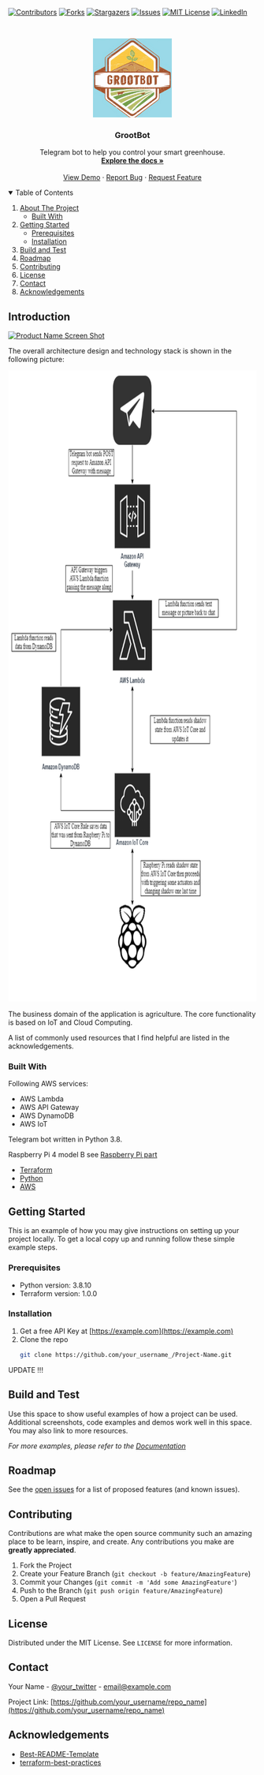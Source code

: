 <!-- PROJECT SHIELDS -->
<!--
*** I'm using markdown "reference style" links for readability.
*** Reference links are enclosed in brackets [ ] instead of parentheses ( ).
*** See the bottom of this document for the declaration of the reference variables
*** for contributors-url, forks-url, etc. This is an optional, concise syntax you may use.
*** https://www.markdownguide.org/basic-syntax/#reference-style-links
-->
[![Contributors][contributors-shield]][contributors-url]
[![Forks][forks-shield]][forks-url]
[![Stargazers][stars-shield]][stars-url]
[![Issues][issues-shield]][issues-url]
[![MIT License][license-shield]][license-url]
[![LinkedIn][linkedin-shield]][linkedin-url]



<!-- PROJECT LOGO -->
<br />
<p align="center">
  <a href="https://github.com/LevkovychBorya/groot-telegram-bot">
    <img src="assets/logo.png" alt="Logo" width="160" height="160">
  </a>

  <h3 align="center">GrootBot</h3>

  <p align="center">
    Telegram bot to help you control your smart greenhouse.
    <br />
    <a href="https://github.com/LevkovychBorya/groot-telegram-bot"><strong>Explore the docs »</strong></a>
    <br />
    <br />
    <a href="https://github.com/LevkovychBorya/groot-telegram-bot">View Demo</a>
    ·
    <a href="https://github.com/LevkovychBorya/groot-telegram-bot/issues">Report Bug</a>
    ·
    <a href="https://github.com/LevkovychBorya/groot-telegram-bot/issues">Request Feature</a>
  </p>
</p>



<!-- TABLE OF CONTENTS -->
<details open="open">
  <summary>Table of Contents</summary>
  <ol>
    <li>
      <a href="#about-the-project">About The Project</a>
      <ul>
        <li><a href="#built-with">Built With</a></li>
      </ul>
    </li>
    <li>
      <a href="#getting-started">Getting Started</a>
      <ul>
        <li><a href="#prerequisites">Prerequisites</a></li>
        <li><a href="#installation">Installation</a></li>
      </ul>
    </li>
    <li><a href="#usage">Build and Test</a></li>
    <li><a href="#roadmap">Roadmap</a></li>
    <li><a href="#contributing">Contributing</a></li>
    <li><a href="#license">License</a></li>
    <li><a href="#contact">Contact</a></li>
    <li><a href="#acknowledgements">Acknowledgements</a></li>
  </ol>
</details>



<!-- ABOUT THE PROJECT -->
## Introduction

[![Product Name Screen Shot][product-screenshot]](https://web.telegram.org/#/im?p=@blevkovych_bot)

The overall architecture design and technology stack is shown in the following picture:

<p align="center">
  <a href="https://github.com/LevkovychBorya/groot-telegram-bot">
    <img src="assets/architecture.png" alt="Logo" width="720" height="1280">
  </a>
</p>

The business domain of the application is agriculture.
The core functionality is based on IoT and Cloud Computing.

A list of commonly used resources that I find helpful are listed in the acknowledgements.

### Built With

Following AWS services:

 - AWS Lambda 
 - AWS API Gateway
 - AWS DynamoDB
 - AWS IoT

Telegram bot written in Python 3.8.

Raspberry Pi 4 model B see [Raspberry Pi part](https://github.com/STetiana)

* [Terraform](https://www.terraform.io)
* [Python](https://www.python.org)
* [AWS](https://aws.amazon.com)

<!-- GETTING STARTED -->
## Getting Started

This is an example of how you may give instructions on setting up your project locally.
To get a local copy up and running follow these simple example steps.

### Prerequisites

 - Python version: 3.8.10
 - Terraform version: 1.0.0

### Installation

1. Get a free API Key at [https://example.com](https://example.com)
2. Clone the repo
   ```sh
   git clone https://github.com/your_username_/Project-Name.git
   ```
UPDATE !!!



<!-- USAGE EXAMPLES -->
## Build and Test

Use this space to show useful examples of how a project can be used. Additional screenshots, code examples and demos work well in this space. You may also link to more resources.

_For more examples, please refer to the [Documentation](https://example.com)_



<!-- ROADMAP -->
## Roadmap

See the [open issues](https://github.com/LevkovychBorya/groot-telegram-bot/issues) for a list of proposed features (and known issues).



<!-- CONTRIBUTING -->
## Contributing

Contributions are what make the open source community such an amazing place to be learn, inspire, and create. Any contributions you make are **greatly appreciated**.

1. Fork the Project
2. Create your Feature Branch (`git checkout -b feature/AmazingFeature`)
3. Commit your Changes (`git commit -m 'Add some AmazingFeature'`)
4. Push to the Branch (`git push origin feature/AmazingFeature`)
5. Open a Pull Request



<!-- LICENSE -->
## License

Distributed under the MIT License. See `LICENSE` for more information.



<!-- CONTACT -->
## Contact

Your Name - [@your_twitter](https://twitter.com/your_username) - email@example.com

Project Link: [https://github.com/your_username/repo_name](https://github.com/your_username/repo_name)



<!-- ACKNOWLEDGEMENTS -->
## Acknowledgements
* [Best-README-Template](https://github.com/othneildrew/Best-README-Template)
* [terraform-best-practices](https://github.com/ozbillwang/terraform-best-practices)



<!-- MARKDOWN LINKS & IMAGES -->
<!-- https://www.markdownguide.org/basic-syntax/#reference-style-links -->
[contributors-shield]: https://img.shields.io/github/contributors/LevkovychBorya/groot-telegram-bot.svg?style=for-the-badge
[contributors-url]: https://github.com/LevkovychBorya/groot-telegram-bot/graphs/contributors
[forks-shield]: https://img.shields.io/github/forks/LevkovychBorya/groot-telegram-bot.svg?style=for-the-badge
[forks-url]: https://github.com/LevkovychBorya/groot-telegram-bot/network/members
[stars-shield]: https://img.shields.io/github/stars/LevkovychBorya/groot-telegram-bot.svg?style=for-the-badge
[stars-url]: https://github.com/LevkovychBorya/groot-telegram-bot/stargazers
[issues-shield]: https://img.shields.io/github/issues/LevkovychBorya/groot-telegram-bot.svg?style=for-the-badge
[issues-url]: https://github.com/LevkovychBorya/groot-telegram-bot/issues
[license-shield]: https://img.shields.io/github/license/LevkovychBorya/groot-telegram-bot.svg?style=for-the-badge
[license-url]: https://github.com/LevkovychBorya/groot-telegram-bot/blob/main/LICENSE.txt
[linkedin-shield]: https://img.shields.io/badge/-LinkedIn-black.svg?style=for-the-badge&logo=linkedin&colorB=555
[linkedin-url]: https://www.linkedin.com/in/boryslevkovych/
[product-screenshot]: assets/priduct-screenshot.png
